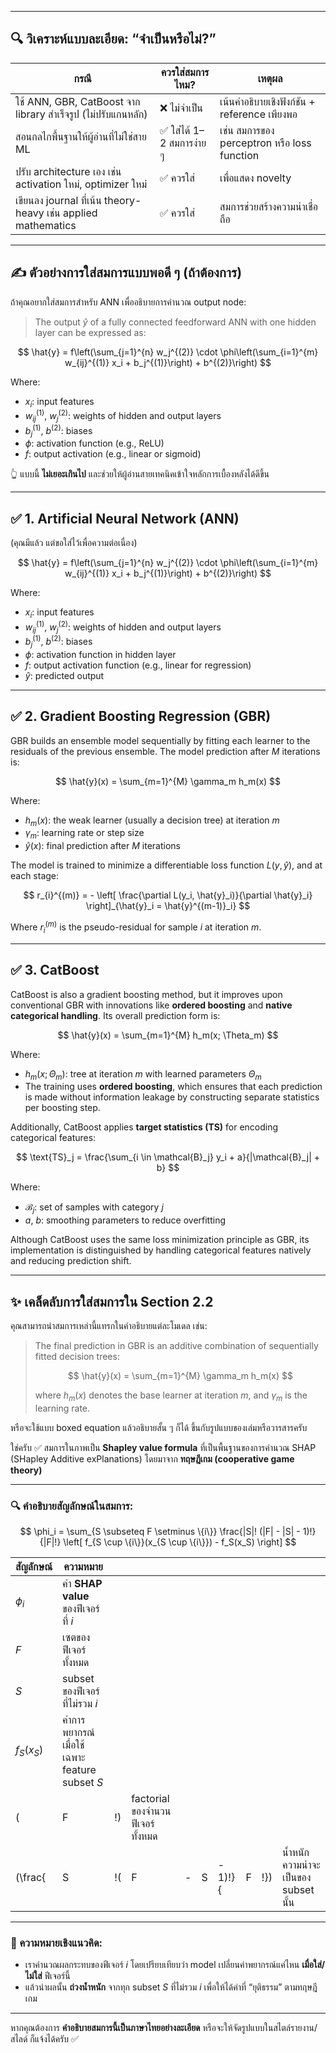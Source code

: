 

---

## 🔍 วิเคราะห์แบบละเอียด: “จำเป็นหรือไม่?”

| กรณี                                                          | ควรใส่สมการไหม?          | เหตุผล                                       |
| ------------------------------------------------------------- | ------------------------ | -------------------------------------------- |
| ใช้ ANN, GBR, CatBoost จาก library สำเร็จรูป (ไม่ปรับแกนหลัก) | ❌ ไม่จำเป็น              | เน้นคำอธิบายเชิงฟังก์ชัน + reference เพียงพอ |
| สอนกลไกพื้นฐานให้ผู้อ่านที่ไม่ใช่สาย ML                       | ✅ ใส่ได้ 1–2 สมการง่าย ๆ | เช่น สมการของ perceptron หรือ loss function  |
| ปรับ architecture เอง เช่น activation ใหม่, optimizer ใหม่    | ✅ ควรใส่                 | เพื่อแสดง novelty                            |
| เขียนลง journal ที่เน้น theory-heavy เช่น applied mathematics | ✅ ควรใส่                 | สมการช่วยสร้างความน่าเชื่อถือ                |

---

## ✍️ ตัวอย่างการใส่สมการแบบพอดี ๆ (ถ้าต้องการ)

ถ้าคุณอยากใส่สมการสำหรับ ANN เพื่ออธิบายการคำนวณ output node:

> The output $\hat{y}$ of a fully connected feedforward ANN with one hidden layer can be expressed as:

$$
\hat{y} = f\left(\sum_{j=1}^{n} w_j^{(2)} \cdot \phi\left(\sum_{i=1}^{m} w_{ij}^{(1)} x_i + b_j^{(1)}\right) + b^{(2)}\right)
$$

Where:

* $x_i$: input features
* $w_{ij}^{(1)}$, $w_j^{(2)}$: weights of hidden and output layers
* $b_j^{(1)}$, $b^{(2)}$: biases
* $\phi$: activation function (e.g., ReLU)
* $f$: output activation (e.g., linear or sigmoid)

👆 แบบนี้ **ไม่เยอะเกินไป** และช่วยให้ผู้อ่านสายเทคนิคเข้าใจหลักการเบื้องหลังได้ดีขึ้น


---

## ✅ 1. **Artificial Neural Network (ANN)**

(คุณมีแล้ว แต่ขอใส่ไว้เพื่อความต่อเนื่อง)

$$
\hat{y} = f\left(\sum_{j=1}^{n} w_j^{(2)} \cdot \phi\left(\sum_{i=1}^{m} w_{ij}^{(1)} x_i + b_j^{(1)}\right) + b^{(2)}\right)
$$

Where:

* $x_i$: input features
* $w^{(1)}_{ij}$, $w^{(2)}_j$: weights of hidden and output layers
* $b^{(1)}_j$, $b^{(2)}$: biases
* $\phi$: activation function in hidden layer
* $f$: output activation function (e.g., linear for regression)
* $\hat{y}$: predicted output

---

## ✅ 2. **Gradient Boosting Regression (GBR)**

GBR builds an ensemble model sequentially by fitting each learner to the residuals of the previous ensemble. The model prediction after $M$ iterations is:

$$
\hat{y}(x) = \sum_{m=1}^{M} \gamma_m h_m(x)
$$

Where:

* $h_m(x)$: the weak learner (usually a decision tree) at iteration $m$
* $\gamma_m$: learning rate or step size
* $\hat{y}(x)$: final prediction after $M$ iterations

The model is trained to minimize a differentiable loss function $L(y, \hat{y})$, and at each stage:

$$
r_{i}^{(m)} = - \left[ \frac{\partial L(y_i, \hat{y}_i)}{\partial \hat{y}_i} \right]_{\hat{y}_i = \hat{y}^{(m-1)}_i}
$$

Where $r_{i}^{(m)}$ is the pseudo-residual for sample $i$ at iteration $m$.

---

## ✅ 3. **CatBoost**

CatBoost is also a gradient boosting method, but it improves upon conventional GBR with innovations like **ordered boosting** and **native categorical handling**. Its overall prediction form is:

$$
\hat{y}(x) = \sum_{m=1}^{M} h_m(x; \Theta_m)
$$

Where:

* $h_m(x; \Theta_m)$: tree at iteration $m$ with learned parameters $\Theta_m$
* The training uses **ordered boosting**, which ensures that each prediction is made without information leakage by constructing separate statistics per boosting step.

Additionally, CatBoost applies **target statistics (TS)** for encoding categorical features:

$$
\text{TS}_j = \frac{\sum_{i \in \mathcal{B}_j} y_i + a}{|\mathcal{B}_j| + b}
$$

Where:

* $\mathcal{B}_j$: set of samples with category $j$
* $a$, $b$: smoothing parameters to reduce overfitting

Although CatBoost uses the same loss minimization principle as GBR, its implementation is distinguished by handling categorical features natively and reducing prediction shift.

---

## ✨ เคล็ดลับการใส่สมการใน Section 2.2

คุณสามารถนำสมการเหล่านี้แทรกในคำอธิบายแต่ละโมเดล เช่น:

> The final prediction in GBR is an additive combination of sequentially fitted decision trees:
>
> $$
> \hat{y}(x) = \sum_{m=1}^{M} \gamma_m h_m(x)
> $$
>
> where $h_m(x)$ denotes the base learner at iteration $m$, and $\gamma_m$ is the learning rate.

หรือจะใช้แบบ boxed equation แล้วอธิบายสั้น ๆ ก็ได้ ขึ้นกับรูปแบบของเล่มหรือวารสารครับ

ใช่ครับ ✅
สมการในภาพเป็น **Shapley value formula** ที่เป็นพื้นฐานของการคำนวณ SHAP (SHapley Additive exPlanations) โดยมาจาก **ทฤษฎีเกม (cooperative game theory)**

---

### 🔍 คำอธิบายสัญลักษณ์ในสมการ:

$$
\phi_i = \sum_{S \subseteq F \setminus \{i\}} \frac{|S|! (|F| - |S| - 1)!}{|F|!} \left[ f_{S \cup \{i\}}(x_{S \cup \{i\}}) - f_S(x_S) \right]
$$

| สัญลักษณ์  | ความหมาย                                      |    |                                  |   |   |         |   |     |                                     |
| ---------- | --------------------------------------------- | -- | -------------------------------- | - | - | ------- | - | --- | ----------------------------------- |
| $\phi_i$   | ค่า **SHAP value** ของฟีเจอร์ที่ $i$          |    |                                  |   |   |         |   |     |                                     |
| $F$        | เซตของฟีเจอร์ทั้งหมด                          |    |                                  |   |   |         |   |     |                                     |
| $S$        | subset ของฟีเจอร์ที่ไม่รวม $i$                |    |                                  |   |   |         |   |     |                                     |
| $f_S(x_S)$ | ค่าการพยากรณ์เมื่อใช้เฉพาะ feature subset $S$ |    |                                  |   |   |         |   |     |                                     |
| (          | F                                             | !) | factorial ของจำนวนฟีเจอร์ทั้งหมด |   |   |         |   |     |                                     |
| (\frac{    | S                                             | !( | F                                | - | S | - 1)!}{ | F | !}) | น้ำหนักความน่าจะเป็นของ subset นั้น |

---

### 🧠 ความหมายเชิงแนวคิด:

* เราคำนวณผลกระทบของฟีเจอร์ $i$ โดยเปรียบเทียบว่า model เปลี่ยนค่าพยากรณ์แค่ไหน **เมื่อใส่/ไม่ใส่** ฟีเจอร์นี้
* แล้วนำผลนั้น **ถ่วงน้ำหนัก** จากทุก subset $S$ ที่ไม่รวม $i$ เพื่อให้ได้ค่าที่ “ยุติธรรม” ตามทฤษฎีเกม

---

หากคุณต้องการ **คำอธิบายสมการนี้เป็นภาษาไทยอย่างละเอียด** หรือจะให้จัดรูปแบบในสไตล์รายงาน/สไลด์ ก็แจ้งได้ครับ ✅
